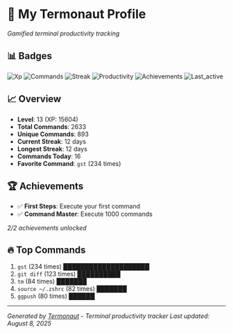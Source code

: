 # 🚀 My Termonaut Profile

*Gamified terminal productivity tracking*

## 📊 Badges

![Xp](https://img.shields.io/badge/XP-Level+13+%2815604%2F19600%29-blue?style=flat-square&logo=terminal&logoColor=white) ![Commands](https://img.shields.io/badge/Commands-2633-blue?style=flat-square&logo=terminal&logoColor=white) ![Streak](https://img.shields.io/badge/Streak-12+days-blue?style=flat-square&logo=terminal&logoColor=white) ![Productivity](https://img.shields.io/badge/Productivity-80.0%25-green?style=flat-square&logo=terminal&logoColor=white) ![Achievements](https://img.shields.io/badge/Achievements-5%2F10-blue?style=flat-square&logo=terminal&logoColor=white) ![Last_active](https://img.shields.io/badge/Last+Active-4h+ago-green?style=flat-square&logo=terminal&logoColor=white) 

## 📈 Overview

- **Level**: 13 (XP: 15604)
- **Total Commands**: 2633
- **Unique Commands**: 893
- **Current Streak**: 12 days
- **Longest Streak**: 12 days
- **Commands Today**: 16
- **Favorite Command**: `gst` (234 times)

## 🏆 Achievements

- ✅ **First Steps**: Execute your first command
- ✅ **Command Master**: Execute 1000 commands

*2/2 achievements unlocked*

## 🔥 Top Commands

1. `gst` (234 times) ████████████████████
2. `git diff` (123 times) ██████████
3. `tm` (84 times) ███████
4. `source ~/.zshrc` (82 times) ███████
5. `ggpush` (80 times) ██████

---

*Generated by [Termonaut](https://github.com/oiahoon/termonaut) - Terminal productivity tracker*
*Last updated: August 8, 2025*
